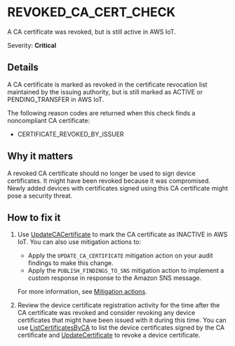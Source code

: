 # REVOKED\_CA\_CERT\_CHECK<a name="audit-chk-revoked-ca-cert"></a>

A CA certificate was revoked, but is still active in AWS IoT\.

Severity: **Critical**

## Details<a name="audit-chk-revoked-ca-cert-details"></a>

A CA certificate is marked as revoked in the certificate revocation list maintained by the issuing authority, but is still marked as ACTIVE or PENDING\_TRANSFER in AWS IoT\.

The following reason codes are returned when this check finds a noncompliant CA certificate:
+ CERTIFICATE\_REVOKED\_BY\_ISSUER

## Why it matters<a name="audit-chk-revoked-ca-cert-why-it-matters"></a>

A revoked CA certificate should no longer be used to sign device certificates\. It might have been revoked because it was compromised\. Newly added devices with certificates signed using this CA certificate might pose a security threat\. 

## How to fix it<a name="audit-chk-revoked-ca-cert-how-to-fix"></a>

1. Use [UpdateCACertificate](https://docs.aws.amazon.com/iot/latest/apireference/API_UpdateCACertificate.html) to mark the CA certificate as INACTIVE in AWS IoT\. You can also use mitigation actions to:
   + Apply the `UPDATE_CA_CERTIFICATE` mitigation action on your audit findings to make this change\. 
   + Apply the `PUBLISH_FINDINGS_TO_SNS` mitigation action to implement a custom response in response to the Amazon SNS message\. 

   For more information, see [Mitigation actions](device-defender-mitigation-actions.md)\.

1. Review the device certificate registration activity for the time after the CA certificate was revoked and consider revoking any device certificates that might have been issued with it during this time\. You can use [ListCertificatesByCA](https://docs.aws.amazon.com/iot/latest/apireference/API_ListCertificatesByCA.html) to list the device certificates signed by the CA certificate and [UpdateCertificate](https://docs.aws.amazon.com/iot/latest/apireference/API_UpdateCertificate.html) to revoke a device certificate\.